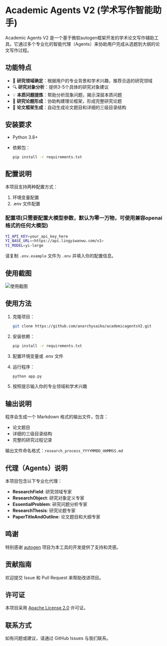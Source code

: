 # Academic Agents V2 (学术写作智能助手)

Academic Agents V2 是一个基于微软autogen框架开发的学术论文写作辅助工具。它通过多个专业化的智能代理（Agents）来协助用户完成从选题到大纲的论文写作过程。

## 功能特点

- 🎯 **研究领域确定**：根据用户的专业背景和学术兴趣，推荐合适的研究领域
- 🔍 **研究对象分析**：提供3-5个具体的研究对象建议
- 💡 **本质问题提炼**：帮助分析现象问题，揭示深层本质问题
- 📝 **研究论题形成**：协助构建理论框架，形成完整研究论题
- 📑 **论文框架生成**：自动生成论文题目和详细的三级目录结构

## 安装要求

- Python 3.8+
- 依赖包：

  ```bash
  pip install -r requirements.txt
  ```

## 配置说明

本项目支持两种配置方式：

1. 环境变量配置
2. .env 文件配置

### 配置项(只需要配置大模型参数，默认为零一万物，可使用兼容openai格式的任何大模型)

```bash
YI_API_KEY=your_api_key_here
YI_BASE_URL=<https://api.lingyiwanwu.com/v1>
YI_MODEL=yi-large
```

请复制 `.env.example` 文件为 `.env` 并填入你的配置信息。

## 使用截图

![使用截图](https://s2.loli.net/2024/10/30/QnNz7erCK1Ed4LG.png)

## 使用方法

1. 克隆项目：

   ```bash
   git clone https://github.com/anarchysaiko/academicagentsV2.git
   ```

2. 安装依赖：

   ```bash
   pip install -r requirements.txt
   ```

3. 配置环境变量或 .env 文件

4. 运行程序：

   ```bash
   python app.py
   ```

5. 按照提示输入你的专业领域和学术兴趣

## 输出说明

程序会生成一个 Markdown 格式的输出文件，包含：

- 论文题目
- 详细的三级目录结构
- 完整的研究过程记录

输出文件命名格式：`research_process_YYYYMMDD_HHMMSS.md`

## 代理（Agents）说明

本项目包含以下专业化代理：

- **ResearchField**: 研究领域专家
- **ResearchObject**: 研究对象定义专家
- **EssentialProblem**: 研究问题分析专家
- **ResearchThesis**: 研究论题专家
- **PaperTitleAndOutline**: 论文题目和大纲专家

## 鸣谢

特别感谢 [autogen](https://github.com/microsoft/autogen) 项目为本工具的开发提供了支持和灵感。

## 贡献指南

欢迎提交 Issue 和 Pull Request 来帮助改进项目。

## 许可证

本项目采用 [Apache License 2.0](LICENSE) 许可证。

## 联系方式

如有问题或建议，请通过 GitHub Issues 与我们联系。
